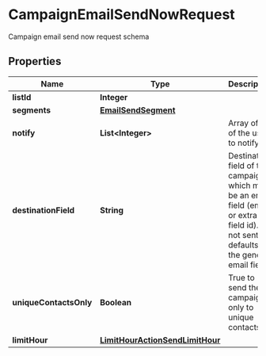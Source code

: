

# CampaignEmailSendNowRequest

Campaign email send now request schema

## Properties

| Name | Type | Description | Notes |
|------------ | ------------- | ------------- | -------------|
|**listId** | **Integer** |  |  |
|**segments** | [**EmailSendSegment**](EmailSendSegment.md) |  |  |
|**notify** | **List&lt;Integer&gt;** | Array of IDs of the users to notify |  [optional] |
|**destinationField** | **String** | Destination field of this campaign, which must be an email field (email or extra field id).                         If not sent, defaults to the general email field |  [optional] |
|**uniqueContactsOnly** | **Boolean** | True to send the campaign only to unique contacts |  [optional] |
|**limitHour** | [**LimitHourActionSendLimitHour**](LimitHourActionSendLimitHour.md) |  |  [optional] |



